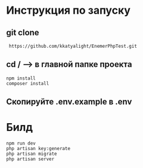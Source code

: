 # Инструкция по запуску
## git clone
     https://github.com/kkatyalight/EnemerPhpTest.git
## cd / --> в главной папке проекта
    npm install
    composer install
## Скопируйте .env.example в .env
# Билд
    npm run dev
    php artisan key:generate
    php artisan migrate
    php artisan server
